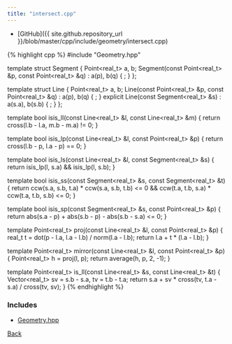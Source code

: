 ```yaml
---
title: "intersect.cpp"
---
```


- [GitHub]({{ site.github.repository_url }}/blob/master/cpp/include/geometry/intersect.cpp)

{% highlight cpp %}
#include "Geometry.hpp"

template <typename real_t> struct Segment {
  Point<real_t> a, b;
  Segment(const Point<real_t> &p, const Point<real_t> &q) : a(p), b(q) { ; }
};

template <typename real_t> struct Line {
  Point<real_t> a, b;
  Line(const Point<real_t> &p, const Point<real_t> &q) : a(p), b(q) { ; }
  explicit Line(const Segment<real_t> &s) : a(s.a), b(s.b) { ; }
};

template <typename real_t>
bool isis_ll(const Line<real_t> &l, const Line<real_t> &m) {
  return cross(l.b - l.a, m.b - m.a) != 0;
}

template <typename real_t>
bool isis_lp(const Line<real_t> &l, const Point<real_t> &p) {
  return cross(l.b - p, l.a - p) == 0;
}

template <typename real_t>
bool isis_ls(const Line<real_t> &l, const Segment<real_t> &s) {
  return isis_lp(l, s.a) && isis_lp(l, s.b);
}

template <typename real_t>
bool isis_ss(const Segment<real_t> &s, const Segment<real_t> &t) {
  return ccw(s.a, s.b, t.a) * ccw(s.a, s.b, t.b) <= 0 &&
         ccw(t.a, t.b, s.a) * ccw(t.a, t.b, s.b) <= 0;
}

template <typename real_t>
bool isis_sp(const Segment<real_t> &s, const Point<real_t> &p) {
  return abs(s.a - p) + abs(s.b - p) - abs(s.b - s.a) <= 0;
}

template <typename real_t>
Point<real_t> proj(const Line<real_t> &l, const Point<real_t> &p) {
  real_t t = dot(p - l.a, l.a - l.b) / norm(l.a - l.b);
  return l.a + t * (l.a - l.b);
}

template <typename real_t>
Point<real_t> mirror(const Line<real_t> &l, const Point<real_t> &p) {
  Point<real_t> h = proj(l, p);
  return average(h, p, 2, -1);
}

template <typename real_t>
Point<real_t> is_ll(const Line<real_t> &s, const Line<real_t> &t) {
  Vector<real_t> sv = s.b - s.a, tv = t.b - t.a;
  return s.a + sv * cross(tv, t.a - s.a) / cross(tv, sv);
}
{% endhighlight %}

### Includes

- [Geometry.hpp](Geometry)

[Back](../..)
